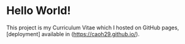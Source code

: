 # Hello World!

This project is my Curriculum Vitae which I hosted on GitHub pages, [deployment] available in (https://caoh29.github.io/).